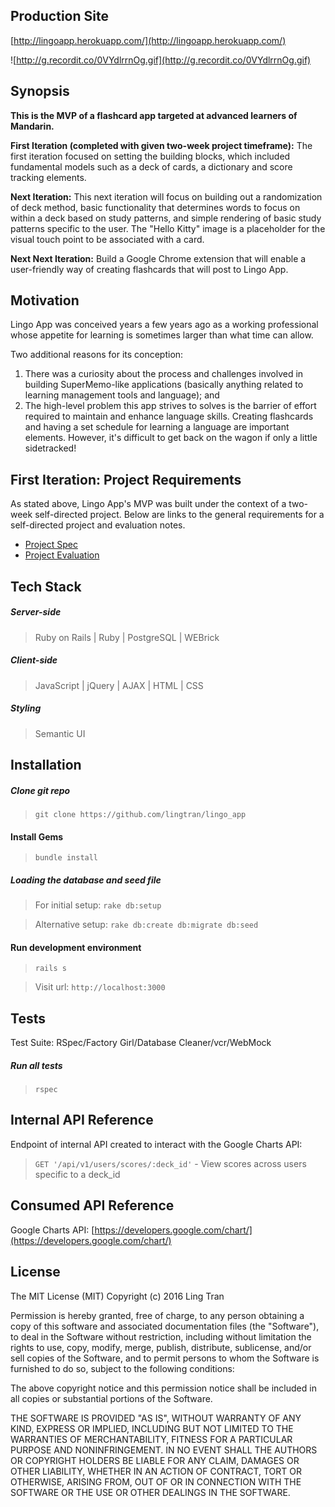 ## Production Site
[http://lingoapp.herokuapp.com/](http://lingoapp.herokuapp.com/)

![http://g.recordit.co/0VYdlrrnOg.gif](http://g.recordit.co/0VYdlrrnOg.gif)

## Synopsis

**This is the MVP of a flashcard app targeted at advanced learners of Mandarin.**

**First Iteration (completed with given two-week project timeframe):** The first iteration focused on setting the building blocks, which included fundamental models such as a deck of cards, a dictionary and score tracking elements.

**Next Iteration:** This next iteration will focus on building out a randomization of deck method, basic functionality that determines words to focus on within a deck based on study patterns, and simple rendering of basic study patterns specific to the user. The "Hello Kitty" image is a placeholder for the visual touch point to be associated with a card.

**Next Next Iteration:** Build a Google Chrome extension that will enable a user-friendly way of creating flashcards that will post to Lingo App.

## Motivation

Lingo App was conceived years a few years ago as a working professional whose appetite for learning is sometimes larger than what time can allow.

Two additional reasons for its conception:
  1. There was a curiosity about the process and challenges involved in building SuperMemo-like applications (basically anything related to learning management tools and language); and
  2. The high-level problem this app strives to solves is the barrier of effort required to maintain and enhance language skills. Creating flashcards and having a set schedule for learning a language are important elements. However, it's difficult to get back on the wagon if only a little sidetracked!

## First Iteration: Project Requirements

As stated above, Lingo App's MVP was built under the context of a two-week self-directed project. Below are links to the general requirements for a self-directed project and evaluation notes.

* [Project Spec](https://github.com/turingschool/lesson_plans/blob/master/ruby_03-professional_rails_applications/self_directed_project.md)
* [Project Evaluation](https://github.com/lingtran/lingo_app/blob/master/lingo-app-eval.md)

## Tech Stack

##### Server-side
> Ruby on Rails | Ruby | PostgreSQL | WEBrick

##### Client-side
> JavaScript | jQuery | AJAX | HTML | CSS

##### Styling
> Semantic UI

## Installation

##### Clone git repo
> `git clone https://github.com/lingtran/lingo_app`

#### Install Gems
> `bundle install`

##### Loading the database and seed file
> For initial setup:
`rake db:setup`

> Alternative setup:
`rake db:create db:migrate db:seed`

#### Run development environment
> `rails s`

> Visit url: `http://localhost:3000`

## Tests

Test Suite: RSpec/Factory Girl/Database Cleaner/vcr/WebMock

##### Run all tests
> `rspec`

## Internal API Reference

Endpoint of internal API created to interact with the Google Charts API:

> `GET '/api/v1/users/scores/:deck_id'` - View scores across users specific to a deck_id

## Consumed API Reference

Google Charts API: [https://developers.google.com/chart/](https://developers.google.com/chart/)

## License

The MIT License (MIT)
Copyright (c) 2016 Ling Tran

Permission is hereby granted, free of charge, to any person obtaining a copy of this software and associated documentation files (the "Software"), to deal in the Software without restriction, including without limitation the rights to use, copy, modify, merge, publish, distribute, sublicense, and/or sell copies of the Software, and to permit persons to whom the Software is furnished to do so, subject to the following conditions:

The above copyright notice and this permission notice shall be included in all copies or substantial portions of the Software.

THE SOFTWARE IS PROVIDED "AS IS", WITHOUT WARRANTY OF ANY KIND, EXPRESS OR IMPLIED, INCLUDING BUT NOT LIMITED TO THE WARRANTIES OF MERCHANTABILITY, FITNESS FOR A PARTICULAR PURPOSE AND NONINFRINGEMENT. IN NO EVENT SHALL THE AUTHORS OR COPYRIGHT HOLDERS BE LIABLE FOR ANY CLAIM, DAMAGES OR OTHER LIABILITY, WHETHER IN AN ACTION OF CONTRACT, TORT OR OTHERWISE, ARISING FROM, OUT OF OR IN CONNECTION WITH THE SOFTWARE OR THE USE OR OTHER DEALINGS IN THE SOFTWARE.
